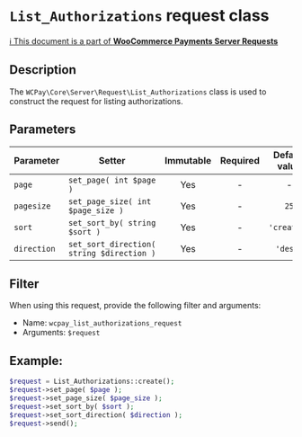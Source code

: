 # `List_Authorizations` request class

[ℹ️ This document is a part of __WooCommerce Payments Server Requests__](../requests.md)

## Description

The `WCPay\Core\Server\Request\List_Authorizations` class is used to construct the request for listing authorizations.

## Parameters


| Parameter   | Setter                                    | Immutable | Required | Default value |
|-------------|-------------------------------------------|:---------:|:--------:|:-------------:|
| `page`      | `set_page( int $page )`                   |    Yes    |    -     |       -       |
| `pagesize`  | `set_page_size( int $page_size )`         |    Yes    |    -     |     `25`      |
| `sort`      | `set_sort_by( string $sort )`             |    Yes    |    -     |  `'created'`  |
| `direction` | `set_sort_direction( string $direction )` |    Yes    |    -     |   `'desc'`    |


## Filter

When using this request, provide the following filter and arguments:

- Name: `wcpay_list_authorizations_request`
- Arguments: `$request`

## Example:

```php
$request = List_Authorizations::create();
$request->set_page( $page );
$request->set_page_size( $page_size );
$request->set_sort_by( $sort );
$request->set_sort_direction( $direction );
$request->send();
```
